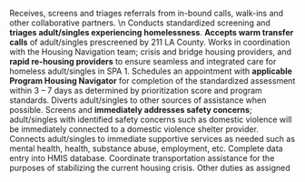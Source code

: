 Receives, screens and triages referrals from in-bound calls, walk-ins and other collaborative partners. \n
Conducts standardized screening and **triages adult/singles experiencing homelessness**.
**Accepts warm transfer calls** of adult/singles prescreened by 211 LA County.
Works in coordination with the Housing Navigation team; crisis and bridge housing providers, and **rapid re-housing providers** to ensure seamless and integrated care for homeless adult/singles in SPA 1. 
Schedules an appointment with **applicable Program Housing Navigator** for completion of the standardized assessment within 3 – 7 days as determined by prioritization score and program standards.
Diverts adult/singles to other sources of assistance when possible.
Screens and **immediately addresses safety concerns**; adult/singles with identified safety concerns such as domestic violence will be immediately connected to a domestic violence shelter provider.  
Connects adult/singles to immediate supportive services as needed such as mental health, health, substance abuse, employment, etc. 
Complete data entry into HMIS database.
Coordinate transportation assistance for the purposes of stabilizing the current housing crisis.
Other duties as assigned
